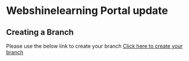 # Webshinelearning Portal update

## Creating a Branch
Please use the below link to create your branch
[Click here to create your branch](https://onecompiler.com/javascript/422r9ezph)
